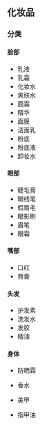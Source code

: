 ## 化妆品

### 分类

#### 脸部

-   乳液
-   乳霜
-   化妆水
-   爽肤水
-   面霜
-   精华
-   面膜
-   洁面乳
-   粉底
-   粉底液
-   卸妆水

#### 眼部

-   睫毛膏
-   眼线笔
-   假眉毛
-   眼影刷
-   眉笔
-   眼霜

#### 嘴部

-   口红
-   唇膏

#### 头发

-   护发素
-   洗发水
-   发胶
-   精油

#### 身体

-   防晒霜
-   香水

-   美甲
-   指甲油

